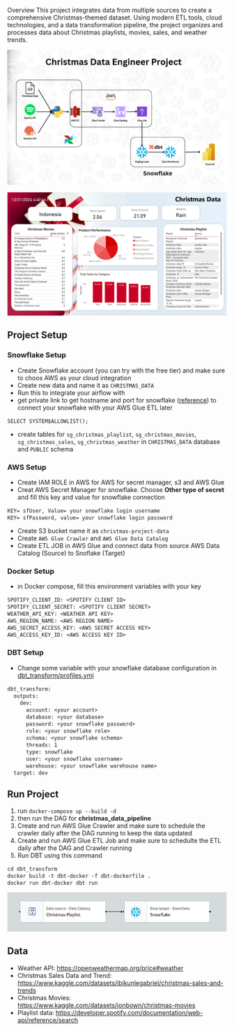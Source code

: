 

Overview
This project integrates data from multiple sources to create a comprehensive Christmas-themed dataset. Using modern ETL tools, cloud technologies, and a data transformation pipeline, the project organizes and processes data about Christmas playlists, movies, sales, and weather trends.

![project architecture](images/architecture.png)

![Dashboard](dashboard/dashboard.png)

## Project Setup


### Snowflake Setup

- Create Snowflake account (you can try with the free tier) and make sure to choos AWS as your cloud integration
- Create new data and name it as `CHRISTMAS_DATA`
- Run this to integrate your airflow with 
- get private link to get hostname and port for snowflake ([reference](https://docs.snowflake.com/en/user-guide/admin-security-privatelink)) to connect your snowflake with your AWS Glue ETL later

```
SELECT SYSTEM$ALLOWLIST();
```

- create tables for `sg_christmas_playlist`, `sg_christmas_movies`, `sg_christmas_sales`, `sg_christmas_weather` in `CHRISTMAS_DATA` database and `PUBLIC` schema

### AWS Setup

- Create IAM ROLE in AWS for AWS for secret manager, s3 and AWS Glue
- Creat AWS Secret Manager for snowflake. Choose **Other type of secret** and fill this key and value for snowflake connection
```
KEY= sfUser, Value= your snowflake login username
KEY= sfPassword, value= your snowflake login password
```
- Create S3 bucket name it as `christmas-project-data`
- Create `AWS Glue Crawler` and `AWS Glue Data Catalog`
- Create ETL JOB in AWS Glue and connect data from source AWS Data Catalog (Source) to Snoflake (Target)

### Docker Setup

- in Docker compose, fill this environment variables with your key

```
SPOTIFY_CLIENT_ID: <SPOTIFY CLIENT ID>
SPOTIFY_CLIENT_SECRET: <SPOTIFY CLIENT SECRET>
WEATHER_API_KEY: <WEATHER API KEY>
AWS_REGION_NAME: <AWS REGION NAME>
AWS_SECRET_ACCESS_KEY: <AWS SECRET ACCESS KEY>
AWS_ACCESS_KEY_ID: <AWS ACCESS KEY ID>
```

### DBT Setup

- Change some variable with your snowflake database configuration in [dbt_transform/profiles.yml](dbt_transform/profiles.yml)

```
dbt_transform:
  outputs:
    dev:
      account: <your account>
      database: <your database>
      password: <your snowflake password>
      role: <your snowflake role>
      schema: <your snowflake schema>
      threads: 1
      type: snowflake
      user: <your snowflake username>
      warehouse: <your snowflake warehouse name>
  target: dev

```

## Run Project

1. run ```docker-compose up --build -d```
2. then run the DAG for **christmas_data_pipeline**
3. Create and run AWS Glue Crawler and make sure to schedule the crawler daily after the DAG running to keep the data updated
4. Create and run AWS Glue ETL Job and make sure to schedulte the ETL daily after the DAG and Crawler running 
5. Run DBT using this command
```
cd dbt_transform
docker build -t dbt-docker -f dbt-dockerfile .
docker run dbt-docker dbt run
```

![aws_glue_etl](images/aws_glue_etl.png)

## Data

- Weather API: https://openweathermap.org/price#weather
- Christmas Sales Data and Trend: https://www.kaggle.com/datasets/ibikunlegabriel/christmas-sales-and-trends
- Christmas Movies: https://www.kaggle.com/datasets/jonbown/christmas-movies
- Playlist data: https://developer.spotify.com/documentation/web-api/reference/search 
